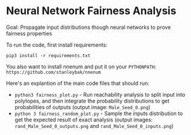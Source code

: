 # Neural Network Fairness Analysis
Goal: Propagate input distributions though neural networks to prove fairness properties


To run the code, first install requirements:

```
pip3 install -r requirements.txt
```

You also want to install nnenum and put it on your `PYTHONPATH`: `https://github.com/stanleybak/nnenum`


Here's an explantion of the main code files that should run:


*  `python3 fairness_plot.py` - Run reachability analysis to split input into polytopes, and then integrate the probability distributions to get probabilities of outputs (output image: `Male_Seed_0.png`) 
* `python 3 fairness_random_plot.py` - Sample the inputs distribution to get the expected result of exact analysis (output images: `rand_Male_Seed_0_outputs.png` and `rand_Male_Seed_0_inputs.png`)
